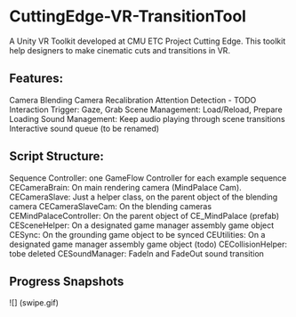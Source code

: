 # CuttingEdge-VR-TransitionTool
A Unity VR Toolkit developed at CMU ETC Project Cutting Edge. This toolkit help designers to make cinematic cuts and transitions in VR. 

## Features:
Camera Blending
Camera Recalibration
Attention Detection - TODO
Interaction Trigger: Gaze, Grab
Scene Management:  Load/Reload, Prepare Loading
Sound Management: 
Keep audio playing through scene transitions
Interactive sound queue (to be renamed)

## Script Structure:
Sequence Controller: one GameFlow Controller for each example sequence
CECameraBrain: On main rendering camera (MindPalace Cam).
CECameraSlave: Just a helper class, on the parent object of the blending camera
CECameraSlaveCam: On the blending cameras
CEMindPalaceController: On the parent object of CE_MindPalace (prefab)
CESceneHelper: On a designated game manager assembly game object
CESync: On the grounding game object to be synced
CEUtilities: On a designated game manager assembly game object (todo)
CECollisionHelper: tobe deleted
CESoundManager: FadeIn and FadeOut sound transition


## Progress Snapshots
![] (swipe.gif)
